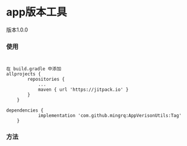 # app版本工具

版本1.0.0

### 使用
#
```
在 build.gradle 中添加
allprojects {
		repositories {
			...
			maven { url 'https://jitpack.io' }
		}
	}
```
```
dependencies {
	        implementation 'com.github.mingrq:AppVerisonUtils:Tag'
	}
```
### 方法
#
